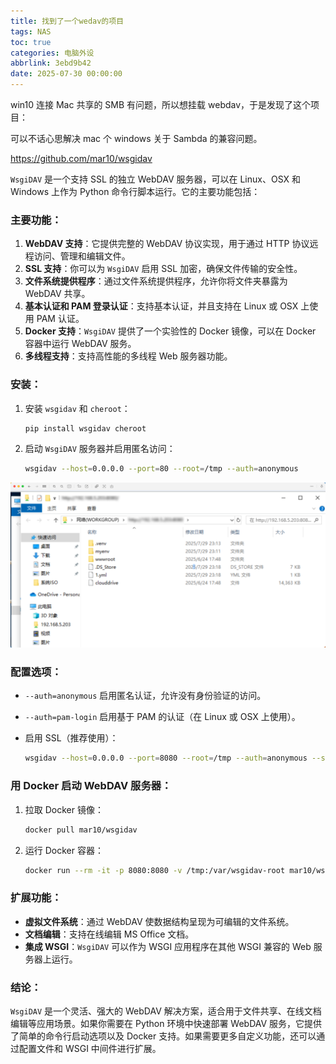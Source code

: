 ```yaml
---
title: 找到了一个wedav的项目
tags: NAS
toc: true
categories: 电脑外设
abbrlink: 3ebd9b42
date: 2025-07-30 00:00:00
---
```


win10 连接 Mac 共享的 SMB 有问题，所以想挂载 webdav，于是发现了这个项目：

可以不话心思解决 mac 个 windows 关于 Sambda 的兼容问题。

https://github.com/mar10/wsgidav

`WsgiDAV` 是一个支持 SSL 的独立 WebDAV 服务器，可以在 Linux、OSX 和 Windows 上作为 Python 命令行脚本运行。它的主要功能包括：

 <!--more-->

### 主要功能：

1. **WebDAV 支持**：它提供完整的 WebDAV 协议实现，用于通过 HTTP 协议远程访问、管理和编辑文件。
2. **SSL 支持**：你可以为 `WsgiDAV` 启用 SSL 加密，确保文件传输的安全性。
3. **文件系统提供程序**：通过文件系统提供程序，允许你将文件夹暴露为 WebDAV 共享。
4. **基本认证和 PAM 登录认证**：支持基本认证，并且支持在 Linux 或 OSX 上使用 PAM 认证。
5. **Docker 支持**：`WsgiDAV` 提供了一个实验性的 Docker 镜像，可以在 Docker 容器中运行 WebDAV 服务。
6. **多线程支持**：支持高性能的多线程 Web 服务器功能。

### 安装：

1. 安装 `wsgidav` 和 `cheroot`：

   ```bash
   pip install wsgidav cheroot
   ```

2. 启动 `WsgiDAV` 服务器并启用匿名访问：

   ```bash
   wsgidav --host=0.0.0.0 --port=80 --root=/tmp --auth=anonymous
   ```

![image-20250730090658313](https://raw.githubusercontent.com/cloudsmithy/picgo-imh/master/image-20250730090658313.png)

### 配置选项：

- `--auth=anonymous` 启用匿名认证，允许没有身份验证的访问。
- `--auth=pam-login` 启用基于 PAM 的认证（在 Linux 或 OSX 上使用）。
- 启用 SSL（推荐使用）：

  ```bash
  wsgidav --host=0.0.0.0 --port=8080 --root=/tmp --auth=anonymous --ssl-adapter pyopenssl
  ```

### 用 Docker 启动 WebDAV 服务器：

1. 拉取 Docker 镜像：

   ```bash
   docker pull mar10/wsgidav
   ```

2. 运行 Docker 容器：

   ```bash
   docker run --rm -it -p 8080:8080 -v /tmp:/var/wsgidav-root mar10/wsgidav
   ```

### 扩展功能：

- **虚拟文件系统**：通过 WebDAV 使数据结构呈现为可编辑的文件系统。
- **文档编辑**：支持在线编辑 MS Office 文档。
- **集成 WSGI**：`WsgiDAV` 可以作为 WSGI 应用程序在其他 WSGI 兼容的 Web 服务器上运行。

### 结论：

`WsgiDAV` 是一个灵活、强大的 WebDAV 解决方案，适合用于文件共享、在线文档编辑等应用场景。如果你需要在 Python 环境中快速部署 WebDAV 服务，它提供了简单的命令行启动选项以及 Docker 支持。如果需要更多自定义功能，还可以通过配置文件和 WSGI 中间件进行扩展。
